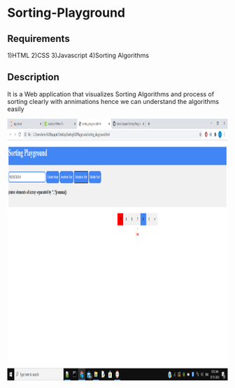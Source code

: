 # Sorting-Playground
## Requirements
1)HTML
2)CSS
3)Javascript
4)Sorting Algorithms
## Description
It is a Web application that visualizes Sorting Algorithms and process of sorting clearly with annimations
hence we can understand the algorithms easily

<img src="https://github.com/Vamsi-Rayapati/Sorting-Playground/blob/master/Screenshot%20(2).png" width="800" height="600">



